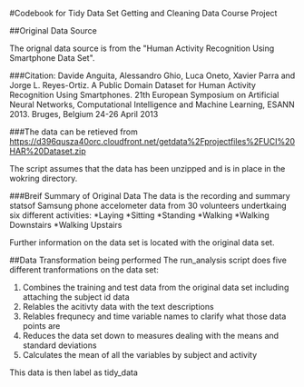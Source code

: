 #Codebook for Tidy Data Set Getting and Cleaning Data Course Project

##Original Data Source

The orignal data source is from the "Human Activity Recognition Using Smartphone Data Set".  

###Citation:
Davide Anguita, Alessandro Ghio, Luca Oneto, Xavier Parra and Jorge L. Reyes-Ortiz.
A Public Domain Dataset for Human Activity Recognition Using Smartphones.
21th European Symposium on Artificial Neural Networks, Computational Intelligence and Machine Learning, ESANN 2013.
Bruges, Belgium 24-26 April 2013

###The data can be retieved from
https://d396qusza40orc.cloudfront.net/getdata%2Fprojectfiles%2FUCI%20HAR%20Dataset.zip 

The script assumes that the data has been unzipped and is in place in the wokring directory.

###Breif Summary of Original Data
The data is the recording and summary statsof Samsung phone accelometer data from 30 volunteers undertkaing six different activities:
*Laying
*Sitting
*Standing
*Walking
*Walking Downstairs
*Walking Upstairs

Further information on the data set is located with the original data set.

##Data Transformation being performed
The run_analysis script does five different tranformations on the data set:
1. Combines the training and test data from the original data set including attaching the subject id data
2. Relables the acitivty data with the text descriptions
3. Relables frequnecy and time variable names to clarify what those data points are
4. Reduces the data set down to measures dealing with the means and standard deviations
5. Calculates the mean of all the variables by subject and activity

This data is then label as tidy_data
